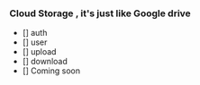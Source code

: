 ### Cloud Storage , it's just like Google drive 

- [] auth
- [] user
- [] upload
- [] download 
- [] Coming soon 





